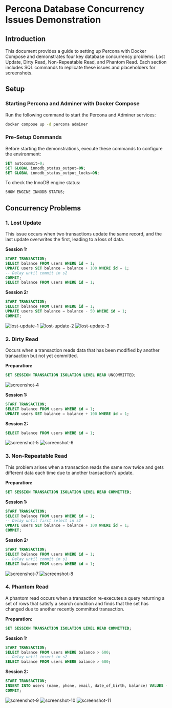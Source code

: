 # Percona Database Concurrency Issues Demonstration

## Introduction
This document provides a guide to setting up Percona with Docker Compose and demonstrates four key database concurrency problems: Lost Update, Dirty Read, Non-Repeatable Read, and Phantom Read. Each section includes SQL commands to replicate these issues and placeholders for screenshots.

## Setup

### Starting Percona and Adminer with Docker Compose
Run the following command to start the Percona and Adminer services:

```bash
docker compose up -d percona adminer
```

### Pre-Setup Commands
Before starting the demonstrations, execute these commands to configure the environment:

```sql
SET autocommit=0;
SET GLOBAL innodb_status_output=ON;
SET GLOBAL innodb_status_output_locks=ON;
```

To check the InnoDB engine status:
```sql
SHOW ENGINE INNODB STATUS;
```

## Concurrency Problems

### 1. Lost Update
This issue occurs when two transactions update the same record, and the last update overwrites the first, leading to a loss of data.

**Session 1:**
```sql
START TRANSACTION;
SELECT balance FROM users WHERE id = 1;
UPDATE users SET balance = balance + 100 WHERE id = 1;
-- Delay until commit in s2
COMMIT;
SELECT balance FROM users WHERE id = 1;
```

**Session 2:**
```sql
START TRANSACTION;
SELECT balance FROM users WHERE id = 1;
UPDATE users SET balance = balance - 50 WHERE id = 1;
COMMIT;
```

![lost-update-1](screenshots/percona/lost-update-1.png)
![lost-update-2](screenshots/percona/lost-update-2.png)
![lost-update-3](screenshots/percona/lost-update-3.png)

### 2. Dirty Read
Occurs when a transaction reads data that has been modified by another transaction but not yet committed.

**Preparation:**
```sql
SET SESSION TRANSACTION ISOLATION LEVEL READ UNCOMMITTED;
```

![screenshot-4](screenshots/percona/dirty-read-1.png)

**Session 1:**
```sql
START TRANSACTION;
SELECT balance FROM users WHERE id = 1;
UPDATE users SET balance = balance + 100 WHERE id = 1;
```

**Session 2:**
```sql
SELECT balance FROM users WHERE id = 1;
```

![screenshot-5](screenshots/percona/dirty-read-2.png)
![screenshot-6](screenshots/percona/dirty-read-3.png)

### 3. Non-Repeatable Read
This problem arises when a transaction reads the same row twice and gets different data each time due to another transaction's update.

**Preparation:**
```sql
SET SESSION TRANSACTION ISOLATION LEVEL READ COMMITTED;
```

**Session 1:**
```sql
START TRANSACTION;
SELECT balance FROM users WHERE id = 1;
-- Delay until first select in s2
UPDATE users SET balance = balance + 100 WHERE id = 1;
COMMIT;
```

**Session 2:**
```sql
START TRANSACTION;
SELECT balance FROM users WHERE id = 1;
-- Delay until commit in s1
SELECT balance FROM users WHERE id = 1;
```

![screenshot-7](screenshots/percona/non-repeatable-read-1.png)
![screenshot-8](screenshots/percona/non-repeatable-read-2.png)


### 4. Phantom Read
A phantom read occurs when a transaction re-executes a query returning a set of rows that satisfy a search condition and finds that the set has changed due to another recently committed transaction.

**Preparation:**
```sql
SET SESSION TRANSACTION ISOLATION LEVEL READ COMMITTED;
```

**Session 1:**
```sql
START TRANSACTION;
SELECT balance FROM users WHERE balance > 600;
-- Delay until insert in s2
SELECT balance FROM users WHERE balance > 600;
```

**Session 2:**
```sql
START TRANSACTION;
INSERT INTO users (name, phone, email, date_of_birth, balance) VALUES ('Codey Johnson', '012-345-6789', 'codey.johnson@email.com', '1967-11-27', 700);
COMMIT;
```

![screenshot-9](screenshots/percona/phantom-read-1.png)
![screenshot-10](screenshots/percona/phantom-read-2.png)
![screenshot-11](screenshots/percona/phantom-read-3.png)
